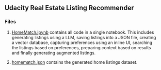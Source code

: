 ## Udacity Real Estate Listing Recommender

### Files

1. [HomeMatch.ipynb](HomeMatch.ipynb) contains all code in a single notebook. This includes generating listings using a LLM, saving listings into a JSON file, creating a vector database, capturing preferences using an inline UI, searching the listings based on preferences, preparing context based on results and finally generating augmented listings.

2. [homematch.json](homematch.json) contains the generated home listings dataset.